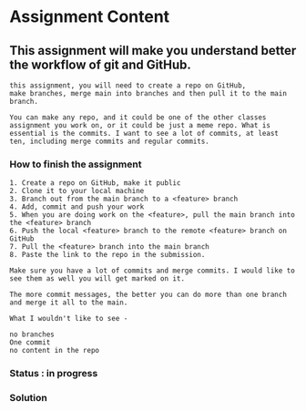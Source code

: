 # Assignment Content

## This assignment will make you understand better the workflow of git and GitHub.

```
this assignment, you will need to create a repo on GitHub,
make branches, merge main into branches and then pull it to the main branch.

You can make any repo, and it could be one of the other classes
assignment you work on, or it could be just a meme repo. What is essential is the commits. I want to see a lot of commits, at least ten, including merge commits and regular commits.

```

### How to finish the assignment

```
1. Create a repo on GitHub, make it public
2. Clone it to your local machine
3. Branch out from the main branch to a <feature> branch
4. Add, commit and push your work
5. When you are doing work on the <feature>, pull the main branch into the <feature> branch
6. Push the local <feature> branch to the remote <feature> branch on GitHub
7. Pull the <feature> branch into the main branch
8. Paste the link to the repo in the submission.

```

```
Make sure you have a lot of commits and merge commits. I would like to see them as well you will get marked on it.

The more commit messages, the better you can do more than one branch and merge it all to the main.

What I wouldn't like to see -

no branches
One commit
no content in the repo

```

### Status : in progress

### Solution
